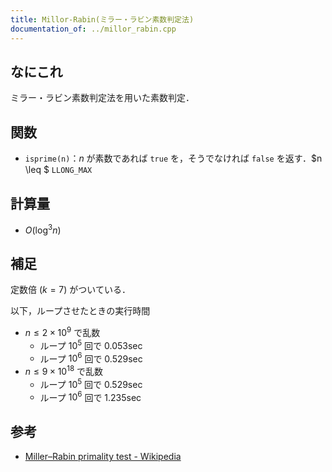 ```yaml
---
title: Millor-Rabin(ミラー・ラビン素数判定法)
documentation_of: ../millor_rabin.cpp
---
```


## なにこれ
ミラー・ラビン素数判定法を用いた素数判定．

## 関数
- `isprime(n)`：$n$ が素数であれば `true` を，そうでなければ `false` を返す．$n \leq $ `LLONG_MAX`

## 計算量
- $O(\log^3 n)$

## 補足
定数倍 $(k=7)$ がついている．

以下，ループさせたときの実行時間
- $n \leq 2 \times 10^9$ で乱数
	- ループ $10^5$ 回で $0.053 \sec$
	- ループ $10^6$ 回で $0.529 \sec$
- $n \leq 9 \times 10^{18}$ で乱数
	- ループ $10^5$ 回で $0.529 \sec$
	- ループ $10^6$ 回で $1.235 \sec$

## 参考
- [Miller–Rabin primality test - Wikipedia](https://en.wikipedia.org/wiki/Miller%E2%80%93Rabin_primality_test#Testing_against_small_sets_of_bases)
